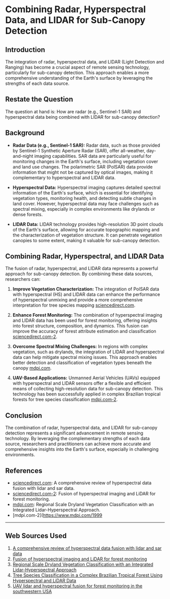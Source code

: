 # Combining Radar, Hyperspectral Data, and LIDAR for Sub-Canopy Detection
## Introduction

The integration of radar, hyperspectral data, and LIDAR (Light Detection and Ranging) has become a crucial aspect of remote sensing technology, particularly for sub-canopy detection. This approach enables a more comprehensive understanding of the Earth's surface by leveraging the strengths of each data source.

## Restate the Question
The question at hand is: How are radar (e.g., Sentinel-1 SAR) and hyperspectral data being combined with LIDAR for sub-canopy detection?

## Background

- **Radar Data (e.g., Sentinel-1 SAR):** Radar data, such as those provided by Sentinel-1 Synthetic Aperture Radar (SAR), offer all-weather, day-and-night imaging capabilities. SAR data are particularly useful for monitoring changes in the Earth's surface, including vegetation cover and land use changes. The polarimetric SAR (PolSAR) data provide information that might not be captured by optical images, making it complementary to hyperspectral and LIDAR data.

- **Hyperspectral Data:** Hyperspectral imaging captures detailed spectral information of the Earth's surface, which is essential for identifying vegetation types, monitoring health, and detecting subtle changes in land cover. However, hyperspectral data may face challenges such as spectral mixing, especially in complex environments like drylands or dense forests.

- **LIDAR Data:** LIDAR technology provides high-resolution 3D point clouds of the Earth's surface, allowing for accurate topographic mapping and the characterization of vegetation structure. It can penetrate vegetation canopies to some extent, making it valuable for sub-canopy detection.

## Combining Radar, Hyperspectral, and LIDAR Data

The fusion of radar, hyperspectral, and LIDAR data represents a powerful approach for sub-canopy detection. By combining these data sources, researchers can:

1. **Improve Vegetation Characterization:** The integration of PolSAR data with hyperspectral (HS) and LIDAR data can enhance the performance of hyperspectral unmixing and provide a more comprehensive interpretation for tree species mapping [sciencedirect.com](https://www.sciencedirect.com/science/article/pii/S1367578821000110).

2. **Enhance Forest Monitoring:** The combination of hyperspectral imaging and LIDAR data has been used for forest monitoring, offering insights into forest structure, composition, and dynamics. This fusion can improve the accuracy of forest attribute estimation and classification [sciencedirect.com-2](https://www.sciencedirect.com/science/article/pii/B9780444639776000134).

3. **Overcome Spectral Mixing Challenges:** In regions with complex vegetation, such as drylands, the integration of LIDAR and hyperspectral data can help mitigate spectral mixing issues. This approach enables better detection and classification of vegetation types beneath the canopy [mdpi.com](https://www.mdpi.com/2072-4292/11/18/2141/htm).

4. **UAV-Based Applications:** Unmanned Aerial Vehicles (UAVs) equipped with hyperspectral and LIDAR sensors offer a flexible and efficient means of collecting high-resolution data for sub-canopy detection. This technology has been successfully applied in complex Brazilian tropical forests for tree species classification [mdpi.com-2](https://www.mdpi.com/1999-4907/14/5/945).

## Conclusion

The combination of radar, hyperspectral data, and LIDAR for sub-canopy detection represents a significant advancement in remote sensing technology. By leveraging the complementary strengths of each data source, researchers and practitioners can achieve more accurate and comprehensive insights into the Earth's surface, especially in challenging environments.

## References

- [sciencedirect.com](https://www.sciencedirect.com/science/article/pii/S1367578821000110): A comprehensive review of hyperspectral data fusion with lidar and sar data.
- [sciencedirect.com-2](https://www.sciencedirect.com/science/article/pii/B9780444639776000134): Fusion of hyperspectral imaging and LiDAR for forest monitoring.
- [mdpi.com](https://www.mdpi.com/2072-4292/11/18/2141/htm): Regional Scale Dryland Vegetation Classification with an Integrated Lidar-Hyperspectral Approach.
- [mdpi.com-2](https://www.mdpi.com/1999

---
## Web Sources Used

1. [A comprehensive review of hyperspectral data fusion with lidar and sar data](https://www.sciencedirect.com/science/article/pii/S1367578821000110)
2. [Fusion of hyperspectral imaging and LiDAR for forest monitoring](https://www.sciencedirect.com/science/article/pii/B9780444639776000134)
3. [Regional Scale Dryland Vegetation Classification with an Integrated Lidar-Hyperspectral Approach](https://www.mdpi.com/2072-4292/11/18/2141/htm)
4. [Tree Species Classification in a Complex Brazilian Tropical Forest Using Hyperspectral and LiDAR Data](https://www.mdpi.com/1999-4907/14/5/945)
5. [UAV lidar and hyperspectral fusion for forest monitoring in the southwestern USA](https://www.sciencedirect.com/science/article/pii/S0034425717301578)
